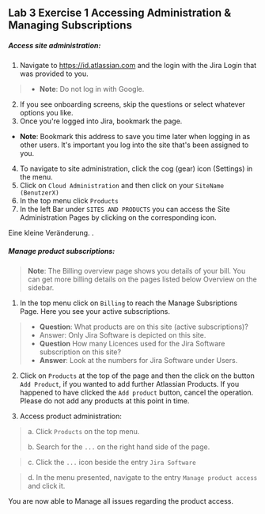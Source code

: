 ## Lab 3 Exercise 1 Accessing Administration & Managing Subscriptions
##### Access site administration:
 1. Navigate to https://id.atlassian.com and the login with the Jira Login that was provided to you.

>  * **Note**: Do not log in with Google.
 2. If you see onboarding screens, skip the questions or select whatever options you like. 
 3. Once you're logged into Jira, bookmark the page.
 * **Note**: Bookmark this address to save you time later when logging in as other users. It's important you log into the site that's been assigned to you.
 4. To navigate to site administration, click the cog (gear) icon (Settings) in the menu. 
 5. Click on `Cloud Administration` and then click on your `SiteName (BenutzerX)`
 6. In the top menu click `Products`
 7. In the left Bar under `SITES AND PRODUCTS` you can access the Site Administration Pages by clicking on the corresponding icon. 

Eine kleine Veränderung.
.
##### Manage product subscriptions:
> **Note**: The Billing overview page shows you details of your bill. You can get more billing details on the pages listed below Overview on the sidebar.


1. In the top menu click on `Billing`  to reach the Manage Subsriptions Page. Here you see your active subscriptions.
> * **Question**: What products are on this site (active subscriptions)?
> * Answer: Only Jira Software is depicted on this site.
> * **Question** How many Licences used for the Jira
Software subscription on this site?
>* **Answer**: Look at the numbers for Jira Software under Users.
2. Click on `Products` at the top of the page and then the click on the button `Add Product`, if you wanted to add further Atlassian Products. If you happened to have clicked the `Add product` button, cancel the operation. Please do not add any products at this point in time.

3. Access product administration:
> a. Click `Products` on the top menu. 
> 
> b. Search for the `...` on the right hand side of the page. 

> c. Click the `...` icon beside the entry `Jira Software` 

> d. In the menu presented, navigate to the entry `Manage product access` and click it.

You are now able to Manage all issues regarding the product access.


